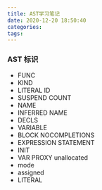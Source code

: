 ```yaml
---
title: AST学习笔记
date: 2020-12-20 18:50:40
categories:
tags:
---
```


<!--more-->

### AST 标识

- FUNC
- KIND
- LITERAL ID
- SUSPEND COUNT
- NAME
- INFERRED NAME
- DECLS
- VARIABLE
- BLOCK NOCOMPLETIONS
- EXPRESSION STATEMENT
- INIT
- VAR PROXY unallocated
- mode
- assigned
- LITERAL